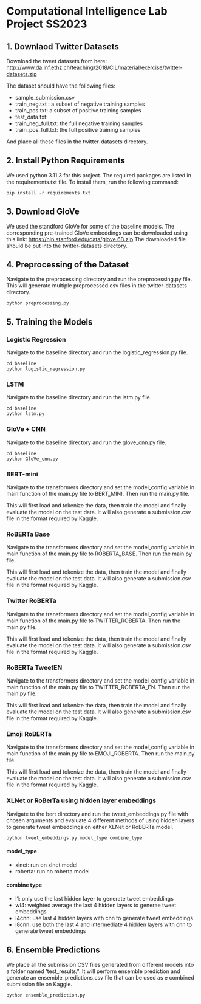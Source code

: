 # Computational Intelligence Lab Project SS2023
## 1. Downlaod Twitter Datasets
Download the tweet datasets from here:
http://www.da.inf.ethz.ch/teaching/2018/CIL/material/exercise/twitter-datasets.zip

The dataset should have the following files:
- sample_submission.csv
- train_neg.txt :  a subset of negative training samples
- train_pos.txt: a subset of positive training samples
- test_data.txt:
- train_neg_full.txt: the full negative training samples
- train_pos_full.txt: the full positive training samples

And place all these files in the twitter-datasets directory.

## 2. Install Python Requirements

We used python 3.11.3 for this project. The required packages are listed in the requirements.txt file. To install them, run the following command:

``` 
pip install -r requirements.txt
```

## 3. Download GloVe
We used the standford GloVe for some of the baseline models. The corresponding pre-trained GloVe embeddings can be downloaded using this link:
https://nlp.stanford.edu/data/glove.6B.zip
The downloaded file should be put into the twitter-datasets directory.

## 4. Preprocessing of the Dataset

Navigate to the preprocessing directory and run the preprocessing.py file.
This will generate multiple preprocessed csv files in the twitter-datasets directory.

```
python preprocessing.py
```

## 5. Training the Models


### Logistic Regression

Navigate to the baseline directory and run the logistic_regression.py file.

```
cd baseline
python logistic_regression.py
```


### LSTM

Navigate to the baseline directory and run the lstm.py file.

```
cd baseline
python lstm.py
```

### GloVe + CNN

Navigate to the baseline directory and run the glove_cnn.py file.

```
cd baseline
python GloVe_cnn.py
```

### BERT-mini
Navigate to the transformers directory and set the model_config variable in main function of the main.py file to BERT_MINI. Then run the main.py file.

This will first load and tokenize the data, then train the model and finally evaluate the model on the test data.
It will also generate a submission.csv file in the format required by Kaggle.

### RoBERTa Base

Navigate to the transformers directory and set the model_config variable in main function of the main.py file to ROBERTA_BASE. Then run the main.py file.

This will first load and tokenize the data, then train the model and finally evaluate the model on the test data.
It will also generate a submission.csv file in the format required by Kaggle.

### Twitter RoBERTa
Navigate to the transformers directory and set the model_config variable in main function of the main.py file to TWITTER_ROBERTA. Then run the main.py file.

This will first load and tokenize the data, then train the model and finally evaluate the model on the test data.
It will also generate a submission.csv file in the format required by Kaggle.


### RoBERTa TweetEN
Navigate to the transformers directory and set the model_config variable in main function of the main.py file to TWITTER_ROBERTA_EN. Then run the main.py file.

This will first load and tokenize the data, then train the model and finally evaluate the model on the test data.
It will also generate a submission.csv file in the format required by Kaggle.

### Emoji RoBERTa
Navigate to the transformers directory and set the model_config variable in main function of the main.py file to EMOJI_ROBERTA. Then run the main.py file.

This will first load and tokenize the data, then train the model and finally evaluate the model on the test data.
It will also generate a submission.csv file in the format required by Kaggle.


### XLNet or RoBerTa using hidden layer embeddings
Navigate to the bert directory and run the tweet_embeddings.py file with chosen arguments and evaluate 4 different methods of using hidden layers to generate tweet embeddings on either XLNet or RoBERTa model.
```
python tweet_embeddings.py model_type combine_type
```
#### model_type
- xlnet: run on xlnet model
- roberta: run no roberta model

#### combine type
- l1: only use the last hidden layer to generate tweet embeddings
- wl4: weighted average the last 4 hidden layers to generae tweet embeddings
- l4cnn: use last 4 hidden layers with cnn to generate tweet embeddings
- l8cnn: use both the last 4 and intermediate 4 hidden layers with cnn to generate tweet embeddings


## 6. Ensemble Predictions
We place all the submission CSV files generated from different models into a folder named 'test_results/'. It will perform ensemble prediction and generate an ensemble_predictions.csv file that can be used as e combined submission file on Kaggle.

```
python ensemble_prediction.py
```

